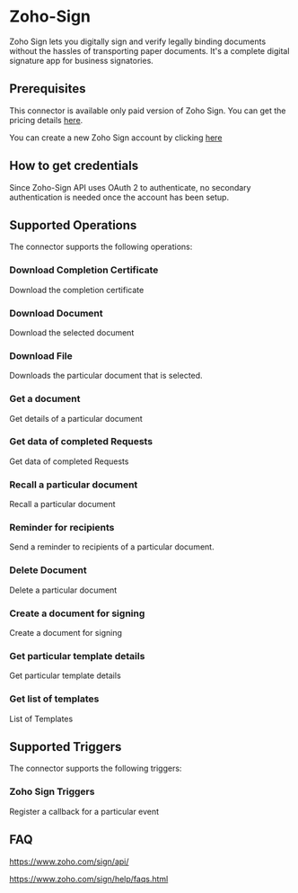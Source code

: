 ﻿# Zoho-Sign

Zoho Sign lets you digitally sign and verify legally binding documents without the hassles of transporting paper documents. It's a complete digital signature app for business signatories.

## Prerequisites

This connector is available only paid version of Zoho Sign. You can get the pricing details [here](https://www.zoho.com/sign/pricing.html). 

You can create a new Zoho Sign account by clicking [here](https://zoho.com/sign)

## How to get credentials

Since Zoho-Sign API uses OAuth 2 to authenticate, no secondary authentication is needed once the account has been setup.

## Supported Operations

The connector supports the following operations:

### Download Completion Certificate
 
Download the completion certificate

### Download Document

Download the selected document

### Download File 

Downloads the particular document that is selected.

### Get a document 

Get details of a particular document

### Get data of completed Requests

Get data of completed Requests

### Recall a particular document

Recall a particular document

### Reminder for recipients 

Send a reminder to recipients of a particular document.

### Delete Document

Delete a particular document

### Create a document for signing

Create a document for signing

### Get particular template details 

Get particular template details

### Get list of templates

List of Templates


## Supported Triggers

The connector supports the following triggers:

### Zoho Sign Triggers 

Register a callback for a particular event



## FAQ

https://www.zoho.com/sign/api/

https://www.zoho.com/sign/help/faqs.html

